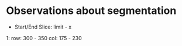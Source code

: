 # Observations about segmentation

- Start/End Slice: limit - x


1: row: 300 - 350 
   col: 175 - 230